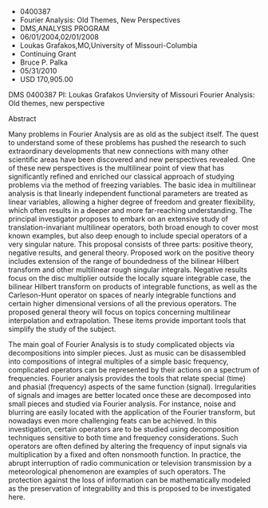 
* 0400387
* Fourier Analysis: Old Themes, New Perspectives
* DMS,ANALYSIS PROGRAM
* 06/01/2004,02/01/2008
* Loukas Grafakos,MO,University of Missouri-Columbia
* Continuing Grant
* Bruce P. Palka
* 05/31/2010
* USD 170,905.00

DMS 0400387 PI: Loukas Grafakos Unviersity of Missouri Fourier Analysis: Old
themes, new perspective

Abstract

Many problems in Fourier Analysis are as old as the subject itself. The quest to
understand some of these problems has pushed the research to such extraordinary
developments that new connections with many other scientific areas have been
discovered and new perspectives revealed. One of these new perspectives is the
multilinear point of view that has significantly refined and enriched our
classical approach of studying problems via the method of freezing variables.
The basic idea in multilinear analysis is that linearly independent functional
parameters are treated as linear variables, allowing a higher degree of freedom
and greater flexibility, which often results in a deeper and more far-reaching
understanding. The principal investigator proposes to embark on an extensive
study of translation-invariant multilinear operators, both broad enough to cover
most known examples, but also deep enough to include special operators of a very
singular nature. This proposal consists of three parts: positive theory,
negative results, and general theory. Proposed work on the positive theory
includes extension of the range of boundedness of the bilinear Hilbert transform
and other multilinear rough singular integrals. Negative results focus on the
disc multiplier outside the locally square integrable case, the bilinear Hilbert
transform on products of integrable functions, as well as the Carleson-Hunt
operator on spaces of nearly integrable functions and certain higher dimensional
versions of all the previous operators. The proposed general theory will focus
on topics concerning multilinear interpolation and extrapolation. These items
provide important tools that simplify the study of the subject.

The main goal of Fourier Analysis is to study complicated objects via
decompositions into simpler pieces. Just as music can be disassembled into
compositions of integral multiples of a simple basic frequency, complicated
operators can be represented by their actions on a spectrum of frequencies.
Fourier analysis provides the tools that relate special (time) and phasial
(frequency) aspects of the same function (signal). Irregularities of signals and
images are better located once these are decomposed into small pieces and
studied via Fourier analysis. For instance, noise and blurring are easily
located with the application of the Fourier transform, but nowadays even more
challenging feats can be achieved. In this investigation, certain operators are
to be studied using decomposition techniques sensitive to both time and
frequency considerations. Such operators are often defined by altering the
frequency of input signals via multiplication by a fixed and often nonsmooth
function. In practice, the abrupt interruption of radio communication or
television transmission by a meteorological phenomenon are examples of such
operators. The protection against the loss of information can be mathematically
modeled as the preservation of integrability and this is proposed to be
investigated here.



